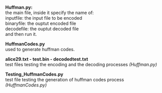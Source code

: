 **Huffman.py:**<br>
the main file, inside it specify the name of:<br>
    inputfile: the input file to be encoded <br>
    binaryfile: the ouptut encoded file<br>
    decodefile: the ouptut decoded file<br>
and then run it.

**HuffmanCodes.py**<br>
used to generate huffman codes.

**alice29.txt - test.bin - decodedtest.txt**<br>
test files testing the encoding and the decoding processes _(Huffman.py)_<br>

**Testing_HuffmanCodes.py**<br>
test file testing the generation of huffman codes process _(HuffmanCodes.py)_
